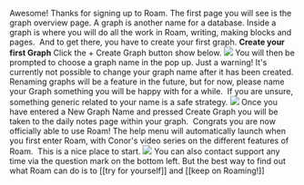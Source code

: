 Awesome! Thanks for signing up to Roam.
The first page you will see is the graph overview page. A graph is another name for a database. Inside a graph is where you will do all the work in Roam, writing, making blocks and pages.  And to get there, you have to create your first graph.
**Create your first Graph**
Click the + Create Graph button show below.
![](https://s3.amazonaws.com/cdn.freshdesk.com/data/helpdesk/attachments/production/64002584139/original/qSyN3z64CH9l-HKnazKUR0yb7iK0xF5s6w.png?1600055258)
You will then be prompted to choose a graph name in the pop up.
Just a warning! It's currently not possible to change your graph name after it has been created. Renaming graphs will be a feature in the future, but for now, please name your Graph something you will be happy with for a while.  If you are unsure, something generic related to your name is a safe strategy.
![](https://s3.amazonaws.com/cdn.freshdesk.com/data/helpdesk/attachments/production/64002584366/original/bOFXj-EzxAbc-2JWUpl2urDVgOyzW_2C6A.png?1600056262)
Once you have entered a New Graph Name and pressed Create Graph you will be taken to the daily notes page within your graph.  Congrats you are now officially able to use Roam!
The help menu will automatically launch when you first enter Roam, with Conor's video series on the different features of Roam.  This is a nice place to start.
![](https://s3.amazonaws.com/cdn.freshdesk.com/data/helpdesk/attachments/production/64002584530/original/yd5j76pYEV8HwwZvMETtZMMnQ1YE5mpvow.png?1600057106)
You can also contact support any time via the question mark on the bottom left.
But the best way to find out what Roam can do is to [[try for yourself]] and [[keep on Roaming!]]
